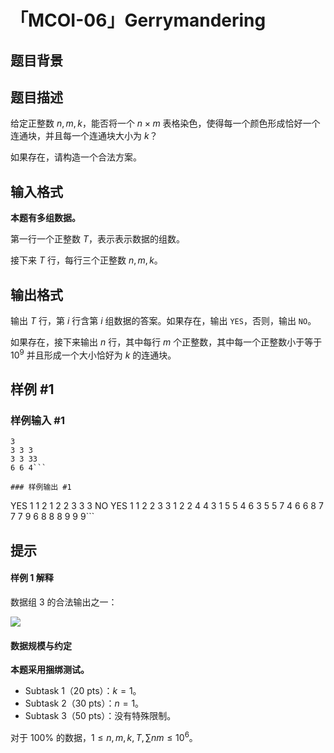 # 「MCOI-06」Gerrymandering

## 题目背景



## 题目描述

给定正整数 $n,m,k$，能否将一个 $n\times m$ 表格染色，使得每一个颜色形成恰好一个连通块，并且每一个连通块大小为 $k$？

如果存在，请构造一个合法方案。

## 输入格式

**本题有多组数据。**  

第一行一个正整数 $T$，表示表示数据的组数。  

接下来 $T$ 行，每行三个正整数 $n,m,k$。

## 输出格式

输出 $T$ 行，第 $i$ 行含第 $i$ 组数据的答案。如果存在，输出 `YES`，否则，输出 `NO`。  

如果存在，接下来输出 $n$ 行，其中每行 $m$ 个正整数，其中每一个正整数小于等于 $10^9$ 并且形成一个大小恰好为 $k$ 的连通块。

## 样例 #1

### 样例输入 #1
```
3
3 3 3
3 3 33
6 6 4```

### 样例输出 #1

```
YES
1 1 2
1 2 2
3 3 3
NO
YES
1 1 2 2 3 3
1 2 2 4 4 3
1 5 5 4 6 3
5 5 7 4 6 6
8 7 7 7 9 6
8 8 8 9 9 9```

## 提示

#### 样例 1 解释

数据组 3 的合法输出之一：

![](https://cdn.luogu.com.cn/upload/image_hosting/xxqa4azm.png)

#### 数据规模与约定

**本题采用捆绑测试。**

 - Subtask 1（20 pts）：$k=1$。
 - Subtask 2（30 pts）：$n=1$。
 - Subtask 3（50 pts）：没有特殊限制。

对于 $100\%$ 的数据，$1\le n,m,k,T,\sum nm\le10^{6}$。
